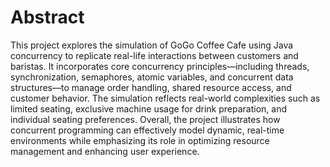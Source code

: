 # Abstract
This project explores the simulation of GoGo Coffee Cafe using Java concurrency to replicate real-life interactions between customers and baristas. It incorporates core concurrency principles—including threads, synchronization, semaphores, atomic variables, and concurrent data structures—to manage order handling, shared resource access, and customer behavior. The simulation reflects real-world complexities such as limited seating, exclusive machine usage for drink preparation, and individual seating preferences. Overall, the project illustrates how concurrent programming can effectively model dynamic, real-time environments while emphasizing its role in optimizing resource management and enhancing user experience.
